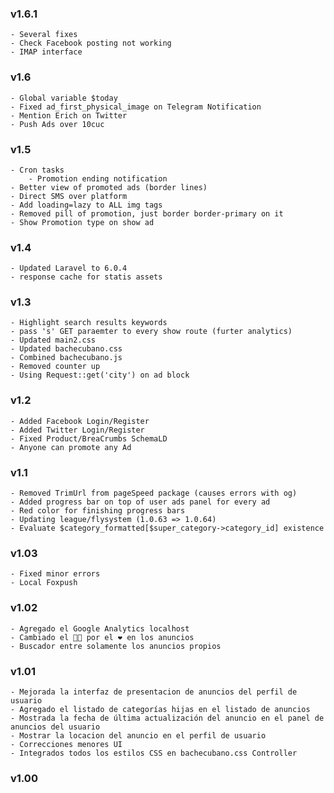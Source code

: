### v1.6.1

    - Several fixes
    - Check Facebook posting not working
    - IMAP interface

### v1.6

    - Global variable $today
    - Fixed ad_first_physical_image on Telegram Notification
    - Mention Erich on Twitter
    - Push Ads over 10cuc

### v1.5

    - Cron tasks
        - Promotion ending notification
    - Better view of promoted ads (border lines)
    - Direct SMS over platform
    - Add loading=lazy to ALL img tags
    - Removed pill of promotion, just border border-primary on it
    - Show Promotion type on show ad

### v1.4

    - Updated Laravel to 6.0.4
    - response cache for statis assets

### v1.3

    - Highlight search results keywords
    - pass 's' GET paraemter to every show route (furter analytics)
    - Updated main2.css
    - Updated bachecubano.css
    - Combined bachecubano.js
    - Removed counter up
    - Using Request::get('city') on ad block

### v1.2

    - Added Facebook Login/Register
    - Added Twitter Login/Register
    - Fixed Product/BreaCrumbs SchemaLD
    - Anyone can promote any Ad

### v1.1

    - Removed TrimUrl from pageSpeed package (causes errors with og)  
    - Added progress bar on top of user ads panel for every ad  
    - Red color for finishing progress bars  
    - Updating league/flysystem (1.0.63 => 1.0.64)  
    - Evaluate $category_formatted[$super_category->category_id] existence  

### v1.03

    - Fixed minor errors  
    - Local Foxpush  

### v1.02

    - Agregado el Google Analytics localhost  
    - Cambiado el 👍🏼 por el ❤ en los anuncios  
    - Buscador entre solamente los anuncios propios  

### v1.01

    - Mejorada la interfaz de presentacion de anuncios del perfil de usuario  
    - Agregado el listado de categorías hijas en el listado de anuncios  
    - Mostrada la fecha de última actualización del anuncio en el panel de anuncios del usuario  
    - Mostrar la locacion del anuncio en el perfil de usuario  
    - Correcciones menores UI  
    - Integrados todos los estilos CSS en bachecubano.css Controller  

### v1.00

